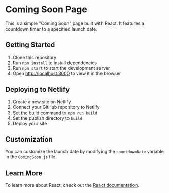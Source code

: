 # Coming Soon Page

This is a simple "Coming Soon" page built with React. It features a countdown timer to a specified launch date.

## Getting Started

1. Clone this repository
2. Run `npm install` to install dependencies
3. Run `npm start` to start the development server
4. Open [http://localhost:3000](http://localhost:3000) to view it in the browser

## Deploying to Netlify

1. Create a new site on Netlify
2. Connect your GitHub repository to Netlify
3. Set the build command to `npm run build`
4. Set the publish directory to `build`
5. Deploy your site

## Customization

You can customize the launch date by modifying the `countdownDate` variable in the `ComingSoon.js` file.

## Learn More

To learn more about React, check out the [React documentation](https://reactjs.org/).
